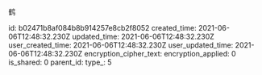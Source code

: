 鹤

id: b02471b8af084b8b914257e8cb2f8052
created_time: 2021-06-06T12:48:32.230Z
updated_time: 2021-06-06T12:48:32.230Z
user_created_time: 2021-06-06T12:48:32.230Z
user_updated_time: 2021-06-06T12:48:32.230Z
encryption_cipher_text: 
encryption_applied: 0
is_shared: 0
parent_id: 
type_: 5
